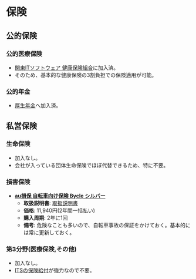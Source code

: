 保険
====

公的保険
----

### 公的医療保険

- [関東ITソフトウェア 健康保険組合](http://www.its-kenpo.or.jp/index.html)に加入済。
- そのため、基本的な健康保険の3割負担での保険適用が可能。

### 公的年金

- [厚生年金](http://www.nenkin.go.jp/service/kounen/)へ加入済。

私営保険
----

### 生命保険

- 加入なし。
- 会社が入っている団体生命保険でほぼ代替できるため、特に不要。

### 損害保険

- [**au損保 自転車向け保険 Bycle シルバー**](http://www.au-sonpo.co.jp/pc/bycle/)
  - **取扱説明書**: [取扱説明書](manual-page-url)
  - **価格**: 11,940円\(2年間一括払い\)
  - **購入周期**: 2年に1回
  - **備考**: 危険なことも多いので、自転車事故の保証をかけておく。基本的には常に更新しておく。

### 第3分野(医療保険,その他)

- 加入なし。
- [ITSの保険給付](http://www.its-kenpo.or.jp/hoken/situation/case_10.html)が強力なので不要。
